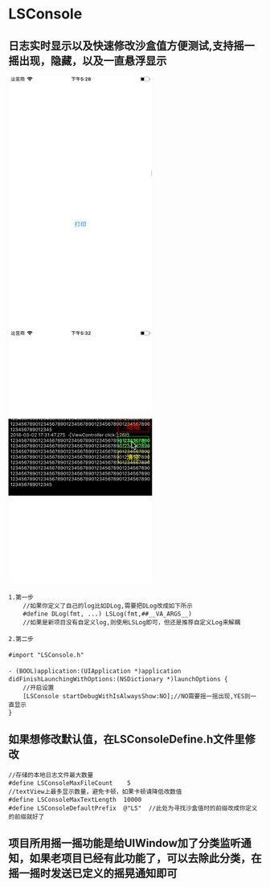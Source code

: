 # LSConsole
## 日志实时显示以及快速修改沙盒值方便测试,支持摇一摇出现，隐藏，以及一直悬浮显示

![image](https://github.com/lsmakethebest/LSConsole/blob/master/1.gif)
![image](https://github.com/lsmakethebest/LSConsole/blob/master/2.gif)

```
1.第一步
    //如果你定义了自己的log比如DLog,需要把DLog改成如下所示
    #define DLog(fmt, ...) LSLog(fmt,##__VA_ARGS__)
    //如果是新项目没有自定义log,则使用LSLog即可，但还是推荐自定义Log来解耦
    
2.第二步

#import "LSConsole.h"

- (BOOL)application:(UIApplication *)application didFinishLaunchingWithOptions:(NSDictionary *)launchOptions {
    //开启设置
    [LSConsole startDebugWithIsAlwaysShow:NO];//NO需要摇一摇出现,YES则一直显示
}

```

##  如果想修改默认值，在LSConsoleDefine.h文件里修改
```
//存储的本地日志文件最大数量
#define LSConsoleMaxFileCount    5
//textView上最多显示数量，避免卡顿，如果卡顿请降低改数值
#define LSConsoleMaxTextLength  10000
#define LSConsoleDefaultPrefix  @"LS"  //此处为寻找沙盒值时的前缀改成你定义的前缀就好了

```

## 项目所用摇一摇功能是给UIWindow加了分类监听通知，如果老项目已经有此功能了，可以去除此分类，在摇一摇时发送已定义的摇晃通知即可

